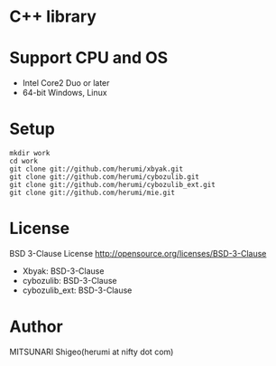
# C++ library

# Support CPU and OS

* Intel Core2 Duo or later
* 64-bit Windows, Linux

# Setup

    mkdir work
    cd work
    git clone git://github.com/herumi/xbyak.git
    git clone git://github.com/herumi/cybozulib.git
    git clone git://github.com/herumi/cybozulib_ext.git
    git clone git://github.com/herumi/mie.git

# License

BSD 3-Clause License
http://opensource.org/licenses/BSD-3-Clause

* Xbyak: BSD-3-Clause
* cybozulib: BSD-3-Clause
* cybozulib_ext: BSD-3-Clause

# Author

MITSUNARI Shigeo(herumi at nifty dot com)

